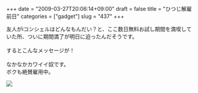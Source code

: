 +++
date = "2009-03-27T20:06:14+09:00"
draft = false
title = "ひつじ解雇前日"
categories = ["gadget"]
slug = "437"
+++

友人がiコンシェルはどんなもんだい？と、ここ数日無料お試し期間を満喫していた所、ついに期間満了が明日に迫ったんだそうです。<br />
<br />
するとこんなメッセージが！<br />
<br />
なかなかカワイイ奴です。<br />
ボクも絶賛雇用中。<br />

<p>
<a rel="lightbox" href="https://keruru.net/images/49ccb3239ad24-DVC00004_ed.jpg"><img src="https://keruru.net/images/49ccb3239ad24-thumb_DVC00004_ed.jpg" border="0" /></a>
</p>
